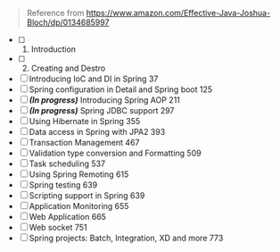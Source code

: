 > Reference from https://www.amazon.com/Effective-Java-Joshua-Bloch/dp/0134685997

- [ ] 1. Introduction
- [ ] 2. Creating and Destro
- [ ] Introducing IoC and DI in Spring 37
- [ ] Spring configuration in Detail and Spring boot 125
- [ ] _**(In progress)**_ Introducing Spring AOP 211
- [ ] _**(In progress)**_ Spring JDBC support 297
- [ ] Using Hibernate in Spring 355
- [ ] Data access in Spring with JPA2 393
- [ ] Transaction Management 467
- [ ] Validation type conversion and Formatting 509
- [ ] Task scheduling 537
- [ ] Using Spring Remoting 615
- [ ] Spring testing 639
- [ ] Scripting support in Spring 639
- [ ] Application Monitoring 655
- [ ] Web Application 665
- [ ] Web socket 751
- [ ] Spring projects: Batch, Integration, XD and more 773
<!--stackedit_data:
eyJoaXN0b3J5IjpbLTE4NzUzMTg1ODldfQ==
-->